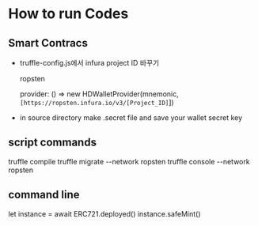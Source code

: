 # How to run Codes

## Smart Contracs

- truffle-config.js에서 infura project ID 바꾸기
    
    ropsten
    
    provider: () => new HDWalletProvider(mnemonic, `[https://ropsten.infura.io/v3/[Project_ID]`])
    
- in source directory make .secret file and save your wallet secret key

## script commands

truffle compile
truffle migrate --network ropsten
truffle console --network ropsten

## command line 
let instance = await ERC721.deployed()
instance.safeMint()
